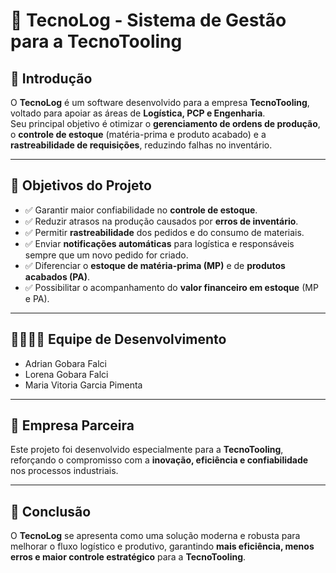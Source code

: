 # 🚀 TecnoLog - Sistema de Gestão para a TecnoTooling

## 📌 Introdução

O **TecnoLog** é um software desenvolvido para a empresa
**TecnoTooling**, voltado para apoiar as áreas de **Logística, PCP e
Engenharia**.\
Seu principal objetivo é otimizar o **gerenciamento de ordens de
produção**, o **controle de estoque** (matéria-prima e produto acabado)
e a **rastreabilidade de requisições**, reduzindo falhas no inventário.

------------------------------------------------------------------------

## 🎯 Objetivos do Projeto

-   ✅ Garantir maior confiabilidade no **controle de estoque**.
-   ✅ Reduzir atrasos na produção causados por **erros de
    inventário**.
-   ✅ Permitir **rastreabilidade** dos pedidos e do consumo
    de materiais.
-   ✅ Enviar **notificações automáticas** para logística e responsáveis
    sempre que um novo pedido for criado.
-   ✅ Diferenciar o **estoque de matéria-prima (MP)** e de **produtos
    acabados (PA)**.
-   ✅ Possibilitar o acompanhamento do **valor financeiro em estoque**
    (MP e PA).

------------------------------------------------------------------------

## 👨‍💻👩‍💻 Equipe de Desenvolvimento

-   Adrian Gobara Falci
-   Lorena Gobara Falci
-   Maria Vitoria Garcia Pimenta

------------------------------------------------------------------------

## 🏢 Empresa Parceira

Este projeto foi desenvolvido especialmente para a **TecnoTooling**,
reforçando o compromisso com a **inovação, eficiência e confiabilidade**
nos processos industriais.

------------------------------------------------------------------------

## 🚀 Conclusão

O **TecnoLog** se apresenta como uma solução moderna e robusta para
melhorar o fluxo logístico e produtivo, garantindo **mais eficiência,
menos erros e maior controle estratégico** para a **TecnoTooling**.
